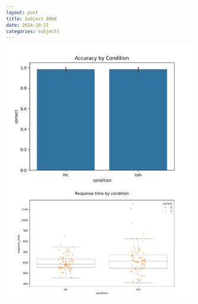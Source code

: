 ```yaml
---
layout: post
title: Subject 8000
date: 2024-10-21
categories: subjects
---
```


![](data/8000/run-20/8000_NF_acc.png)
![](data/8000/run-20/8000_NF_rt.png)
